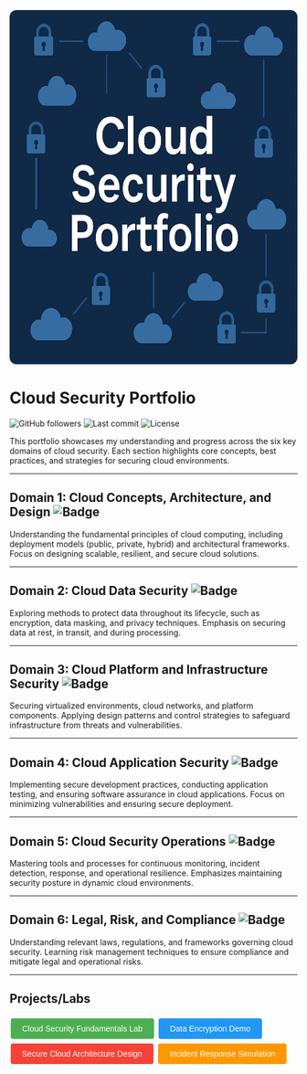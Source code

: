 


<!DOCTYPE html>
<html lang="en">
<head>
  <meta charset="UTF-8" />
  <meta name="viewport" content="width=device-width, initial-scale=1.0"/>
  <link rel="stylesheet" href="styles.css" />
</head>
<body>
  <p align="center">
  <img src="cloud_security_portfolio.png" alt="Cloud Security Portfolio" style="width: 1020px; height: 620px; border-radius: 12px;" />
</p>
</body>
</html>


# Cloud Security Portfolio

![GitHub followers](https://img.shields.io/github/followers/yourusername?style=social) ![Last commit](https://img.shields.io/github/last-commit/yourusername/your-repo) ![License](https://img.shields.io/github/license/yourusername/your-repo)

This portfolio showcases my understanding and progress across the six key domains of cloud security. Each section highlights core concepts, best practices, and strategies for securing cloud environments.

---

## Domain 1: Cloud Concepts, Architecture, and Design ![Badge](https://img.shields.io/badge/Cloud%20Concepts-Architecture-brightblue?style=for-the-badge&logo=cloud)

Understanding the fundamental principles of cloud computing, including deployment models (public, private, hybrid) and architectural frameworks. Focus on designing scalable, resilient, and secure cloud solutions.

---

## Domain 2: Cloud Data Security ![Badge](https://img.shields.io/badge/Data%20Security-Protection-blue?style=for-the-badge&logo=security)

Exploring methods to protect data throughout its lifecycle, such as encryption, data masking, and privacy techniques. Emphasis on securing data at rest, in transit, and during processing.

---

## Domain 3: Cloud Platform and Infrastructure Security ![Badge](https://img.shields.io/badge/Platform%20&%20Infra-Security-orange?style=for-the-badge&logo=shield)

Securing virtualized environments, cloud networks, and platform components. Applying design patterns and control strategies to safeguard infrastructure from threats and vulnerabilities.

---

## Domain 4: Cloud Application Security ![Badge](https://img.shields.io/badge/Application-Dev-red?style=for-the-badge&logo=code)

Implementing secure development practices, conducting application testing, and ensuring software assurance in cloud applications. Focus on minimizing vulnerabilities and ensuring secure deployment.

---

## Domain 5: Cloud Security Operations ![Badge](https://img.shields.io/badge/Operations-Monitoring-yellow?style=for-the-badge&logo=eye)

Mastering tools and processes for continuous monitoring, incident detection, response, and operational resilience. Emphasizes maintaining security posture in dynamic cloud environments.

---

## Domain 6: Legal, Risk, and Compliance ![Badge](https://img.shields.io/badge/Legal-Risk-green?style=for-the-badge&logo=gavel)

Understanding relevant laws, regulations, and frameworks governing cloud security. Learning risk management techniques to ensure compliance and mitigate legal and operational risks.

---

## Projects/Labs

<a href="https://link-to-your-lab1" target="_blank" style="text-decoration:none;">
  <button style="background-color:#4CAF50; border:none; color:white; padding:10px 20px; text-align:center; text-decoration:none; display:inline-block; font-size:14px; margin:4px 2px; cursor:pointer; border-radius:4px;">
    Cloud Security Fundamentals Lab
  </button>
</a>

<a href="https://link-to-your-lab2" target="_blank" style="text-decoration:none;">
  <button style="background-color:#2196F3; border:none; color:white; padding:10px 20px; text-align:center; text-decoration:none; display:inline-block; font-size:14px; margin:4px 2px; cursor:pointer; border-radius:4px;">
    Data Encryption Demo
  </button>
</a>

<a href="https://link-to-your-lab3" target="_blank" style="text-decoration:none;">
  <button style="background-color:#f44336; border:none; color:white; padding:10px 20px; text-align:center; text-decoration:none; display:inline-block; font-size:14px; margin:4px 2px; cursor:pointer; border-radius:4px;">
    Secure Cloud Architecture Design
  </button>
</a>

<a href="https://link-to-your-lab4" target="_blank" style="text-decoration:none;">
  <button style="background-color:#ff9800; border:none; color:white; padding:10px 20px; text-align:center; text-decoration:none; display:inline-block; font-size:14px; margin:4px 2px; cursor:pointer; border-radius:4px;">
    Incident Response Simulation
  </button>
</a>
